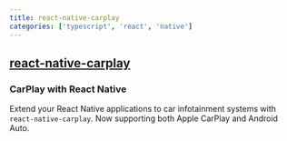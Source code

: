 ```yaml
---
title: react-native-carplay
categories: ['typescript', 'react', 'native']
---
```

## [react-native-carplay](https://github.com/birkir/react-native-carplay)

### CarPlay with React Native


Extend your React Native applications to car infotainment systems with `react-native-carplay`. Now supporting both Apple CarPlay and Android Auto.
